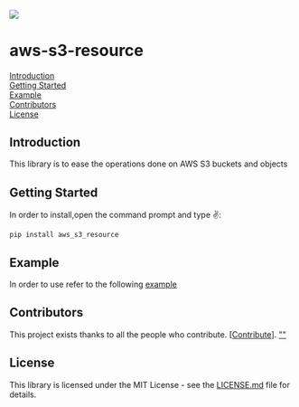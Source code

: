 <h6 align="left">
    <img src="https://cdnquakingaspen.s3.eu-central-1.amazonaws.com/quaking+aspen+logo+teal+full-02.png"  />
</h6>

# aws-s3-resource
[Introduction](#Introduction)\
[Getting Started](#Started)\
[Example](#Example)\
[Contributors](#Contributors)\
[License](#License)

<h2 id="Introduction">Introduction</h2>
This library is to ease the operations done on AWS S3 buckets and objects
 
<h2 id="Started">Getting Started</h2>
In order to install,open the command prompt and type ✌️:
  
```
pip install aws_s3_resource
```
<h2 id="Example">Example</h2>

In order to use refer to the following [example](https://github.com/Quakingaspen-codehub/aws_s3_resource/blob/master/Example/aws_example.ipynb)
<h2 id="">Contributors</h2>

This project exists thanks to all the people who contribute. [[Contribute](CONTRIBUTING.md)].
<a href="https://github.com/Quakingaspen-codehub/aws_s3_resource/graphs/contributors">
""
</a>

<h2 id="License">License</h2>


This library is licensed under the MIT License - see the [LICENSE.md](LICENSE) file for details.
